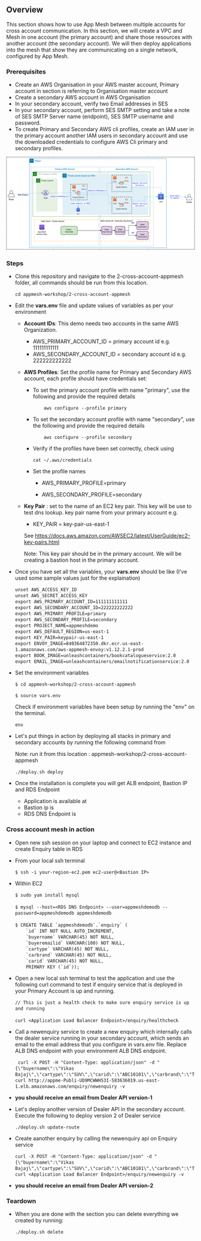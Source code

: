 ## Overview

This section shows how to use App Mesh between multiple accounts for cross account communication. In this section, we will create a VPC and Mesh in one account (the primary account) and share those resources with another account (the secondary account). We will then deploy applications into the mesh that show they are communicating on a single network, configured by App Mesh.

### Prerequisites
- Create an AWS Organisation in your AWS master account, Primary account in section is referring to Organisation master account
- Create a secondary AWS account in AWS Organisation
- In your secondary account, verify two Email addresses in SES
- In your secondary account, perform SES SMTP setting and take a note of SES SMTP Server name (endpoint), SES SMTP username and password.
- To create Primary and Secondary AWS cli profiles, create an IAM user in the primary account another IAM users in secondary account and use the downloaded credentials to configure AWS Cli primary and secondary profiles.


![](./CrossAccount.png)

### Steps

- Clone this repository and navigate to the 2-cross-account-appmesh folder, all commands should be run from this location.
    ```
    cd appmesh-workshop/2-cross-account-appmesh
    ```
- Edit the **vars.env** file and update values of variables as per your environment
    - **Account IDs**: This demo needs two accounts in the same AWS Organization.
        - AWS_PRIMARY_ACCOUNT_ID = primary account id e.g. 111111111111
        - AWS_SECONDARY_ACCOUNT_ID = secondary account id e.g. 222222222222
    - **AWS Profiles**: Set the profile name for Primary and Secondary AWS account, each profile should have credentials set:
        - To set the primary account profile with name "primary", use the following and provide the required details
            ```
                aws configure --profile primary
            ```
        - To set the secondary account profile with name "secondary", use the following and provide the required details
            ```
                aws configure --profile secondary
            ```
        - Verify if the profiles have been set correctly, check using

            ```
            cat ~/.aws/credentials
            ```
        - Set the profile names

            - AWS_PRIMARY_PROFILE=primary

            - AWS_SECONDARY_PROFILE=secondary

    - **Key Pair** : set to the name of an EC2 key pair. This key will be use to test dns lookup. key pair name from your primary account e.g. 
        - KEY_PAIR = key-pair-us-east-1

        See https://docs.aws.amazon.com/AWSEC2/latest/UserGuide/ec2-key-pairs.html
        
        Note: This key pair should be in the primary account. We will be creating a bastion host in the primary account.
   
- Once you have set all the variables, your **vars.env** should be like (I've used some sample values just for the explaination)

    ```
    unset AWS_ACCESS_KEY_ID
    unset AWS_SECRET_ACCESS_KEY
    export AWS_PRIMARY_ACCOUNT_ID=111111111111
    export AWS_SECONDARY_ACCOUNT_ID=222222222222
    export AWS_PRIMARY_PROFILE=primary
    export AWS_SECONDARY_PROFILE=secondary
    export PROJECT_NAME=appmeshdemo
    export AWS_DEFAULT_REGION=us-east-1
    export KEY_PAIR=keypair-us-east-1
    export ENVOY_IMAGE=840364872350.dkr.ecr.us-east-1.amazonaws.com/aws-appmesh-envoy:v1.12.2.1-prod
    export BOOK_IMAGE=unleashcontainers/bookcatalogueservice:2.0
    export EMAIL_IMAGE=unleashcontainers/emailnotificationservice:2.0
    ```

- Set the environment variables

    ```
    $ cd appmesh-workshop/2-cross-account-appmesh
    
    ```

    ```
    $ source vars.env
    ```

    Check if environment variables have been setup by running the "env" on the terminal.

    ```
    env

    ```

- Let's put things in action by deploying all stacks in primary and secondary accounts by running the following command from 

    Note: run it from this location : appmesh-workshop/2-cross-account-appmesh
           
    ```
    ./deploy.sh deploy

    ```
- Once the installation is complete you will get ALB endpoint, Bastion IP and RDS Endpoint
    - Application is available at <Application Load Balancer Endpoint>
    - Bastion ip is <Bastion IP>
    - RDS DNS Endpoint is <RDS DNS Endpoint>

### Cross account mesh in action

- Open new ssh session on your laptop and connect to EC2 instance and create Enquiry table in RDS

- From your local ssh terminal
    ```
    $ ssh -i your-region-ec2.pem ec2-user@<Bastion IP>
    ```

- Within EC2

    ```
    $ sudo yum install mysql

    $ mysql --host=<RDS DNS Endpoint> --user=appmeshdemodb --password=appmeshdemodb appmeshdemodb

    $ CREATE TABLE `appmeshdemodb`.`enquiry` (
        `id` INT NOT NULL AUTO_INCREMENT,
        `buyername` VARCHAR(45) NOT NULL,
        `buyeremailid` VARCHAR(100) NOT NULL,
        `cartype` VARCHAR(45) NOT NULL,
        `carbrand` VARCHAR(45) NOT NULL,
        `carid` VARCHAR(45) NOT NULL,
        PRIMARY KEY (`id`));
    ```
- Open a new local ssh terminal to test the application and use the following curl command to test if enquiry service that is deployed in your Primary Account is up and running.

    ```
    // This is just a health check to make sure enquiry service is up and running

    curl <Application Load Balancer Endpoint>/enquiry/healthcheck
    ```
- Call a newenquiry service to create a new enquiry which internally calls the dealer service running in your secondary account, which sends an email to the email address that you configure in vars.env file. Replace ALB DNS endpoint with your environment ALB DNS endpoint.

    ```
     curl -X POST -H "Content-Type: application/json" -d "{\"buyername\":\"Vikas Bajaj\",\"cartype\":\"SUV\",\"carid\":\"ABC10101\",\"carbrand\":\"Toyota\",\"buyeremailid\":\"testemail@gmail.com\"}" curl http://appme-Publi-UD9MCWWH53I-583636019.us-east-1.elb.amazonaws.com/enquiry/newenquiry -v

    ```
- **you should receive an email from Dealer API version-1**

- Let's deploy another version of Dealer API in the secondary account. Execute the following to deploy version 2 of Dealer service

    ```
    ./deploy.sh update-route
    ```
- Create aanother enquiry by calling the newenquiry api on Enquiry service
    ```
    curl -X POST -H "Content-Type: application/json" -d "{\"buyername\":\"Vikas Bajaj\",\"cartype\":\"SUV\",\"carid\":\"ABC10101\",\"carbrand\":\"Toyota\",\"buyeremailid\":\"testemail@gmail.com\"}" curl <Application Load Balancer Endpoint>/enquiry/newenquiry -v
    ```

- **you should receive an email from Dealer API version-2**

### Teardown
- When you are done with the section you can delete everything we created by running:

    ```
    ./deploy.sh delete
    ```



